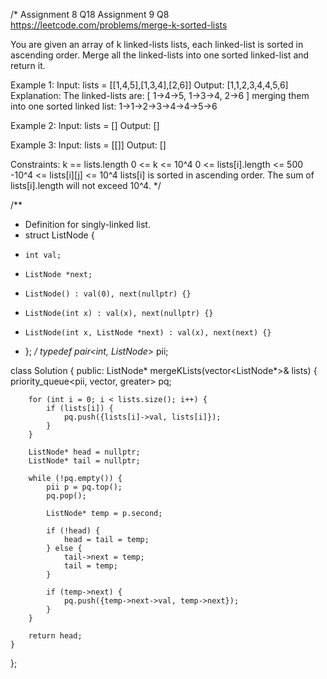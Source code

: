 /*
Assignment 8 Q18
Assignment 9 Q8
https://leetcode.com/problems/merge-k-sorted-lists

You are given an array of k linked-lists lists, each linked-list is sorted in ascending order.
Merge all the linked-lists into one sorted linked-list and return it.

Example 1:
Input: lists = [[1,4,5],[1,3,4],[2,6]]
Output: [1,1,2,3,4,4,5,6]
Explanation: The linked-lists are:
[
  1->4->5,
  1->3->4,
  2->6
]
merging them into one sorted linked list:
1->1->2->3->4->4->5->6

Example 2:
Input: lists = []
Output: []

Example 3:
Input: lists = [[]]
Output: []
 
Constraints:
k == lists.length
0 <= k <= 10^4
0 <= lists[i].length <= 500
-10^4 <= lists[i][j] <= 10^4
lists[i] is sorted in ascending order.
The sum of lists[i].length will not exceed 10^4.
*/

/**
 * Definition for singly-linked list.
 * struct ListNode {
 *     int val;
 *     ListNode *next;
 *     ListNode() : val(0), next(nullptr) {}
 *     ListNode(int x) : val(x), next(nullptr) {}
 *     ListNode(int x, ListNode *next) : val(x), next(next) {}
 * };
 */
typedef pair<int, ListNode*> pii;

class Solution {
public:
    ListNode* mergeKLists(vector<ListNode*>& lists) {
        priority_queue<pii, vector<pii>, greater<pii>> pq;

        for (int i = 0; i < lists.size(); i++) {
            if (lists[i]) {
                pq.push({lists[i]->val, lists[i]});
            }
        }

        ListNode* head = nullptr;
        ListNode* tail = nullptr;

        while (!pq.empty()) {
            pii p = pq.top();
            pq.pop();

            ListNode* temp = p.second;

            if (!head) {
                head = tail = temp;
            } else {
                tail->next = temp;
                tail = temp;
            }

            if (temp->next) {
                pq.push({temp->next->val, temp->next});
            }
        }

        return head;
    }
};
